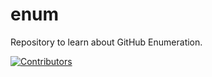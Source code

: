 # enum
Repository to learn about GitHub Enumeration.



































































































































































[![Contributors](https://img.shields.io/badge/Contributors-3-brightgreen)](https://github.com/EurydiceCorp/enum/graphs/contributors)
